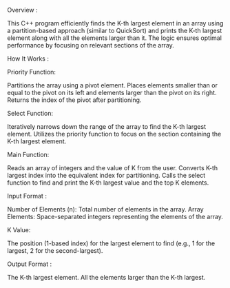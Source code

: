 Overview : 

This C++ program efficiently finds the K-th largest element in an array using a partition-based approach (similar to QuickSort) and prints the K-th largest element along with all the elements larger than it. The logic ensures optimal performance by focusing on relevant sections of the array.

How It Works : 

Priority Function:

Partitions the array using a pivot element.
Places elements smaller than or equal to the pivot on its left and elements larger than the pivot on its right.
Returns the index of the pivot after partitioning.
 
Select Function:

Iteratively narrows down the range of the array to find the K-th largest element.
Utilizes the priority function to focus on the section containing the K-th largest element.

Main Function:

Reads an array of integers and the value of K from the user.
Converts K-th largest index into the equivalent index for partitioning.
Calls the select function to find and print the K-th largest value and the top K elements.

Input Format  :
 
Number of Elements (n):
Total number of elements in the array.
Array Elements:
Space-separated integers representing the elements of the array.

K Value:

The position (1-based index) for the largest element to find (e.g., 1 for the largest, 2 for the second-largest).

Output Format  :

The K-th largest element.
All the elements larger than the K-th largest.